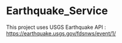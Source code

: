 # Earthquake_Service

This project uses USGS Earthquake API : https://earthquake.usgs.gov/fdsnws/event/1/
